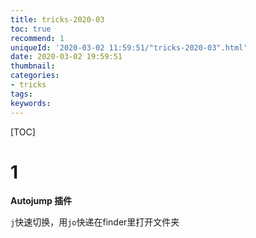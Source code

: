```yaml
---
title: tricks-2020-03
toc: true
recommend: 1
uniqueId: '2020-03-02 11:59:51/"tricks-2020-03".html'
date: 2020-03-02 19:59:51
thumbnail:
categories:
- tricks
tags:
keywords:
---
```


[TOC]

<!--more-->

# 1

**Autojump 插件**

`j`快速切换，用`jo`快递在finder里打开文件夹
